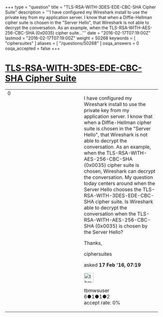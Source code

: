 +++
type = "question"
title = "TLS-RSA-WITH-3DES-EDE-CBC-SHA Cipher Suite"
description = '''I have configured my Wireshark install to use the private key from my application server. I know that when a Diffie-Hellman cipher suite is chosen in the &quot;Server Hello&quot;, that Wireshark is not able to decrypt the conversation. As an example, when the TLS-RSA-WITH-AES-256-CBC-SHA (0x0035) cipher suite...'''
date = "2016-02-17T07:19:00Z"
lastmod = "2016-02-17T07:19:00Z"
weight = 50268
keywords = [ "ciphersuites" ]
aliases = [ "/questions/50268" ]
osqa_answers = 0
osqa_accepted = false
+++

<div class="headNormal">

# [TLS-RSA-WITH-3DES-EDE-CBC-SHA Cipher Suite](/questions/50268/tls-rsa-with-3des-ede-cbc-sha-cipher-suite)

</div>

<div id="main-body">

<div id="askform">

<table id="question-table" style="width:100%;"><colgroup><col style="width: 50%" /><col style="width: 50%" /></colgroup><tbody><tr class="odd"><td style="width: 30px; vertical-align: top"><div class="vote-buttons"><span id="post-50268-upvote" class="ajax-command post-vote up" rel="nofollow" title="I like this post (click again to cancel)"> </span><div id="post-50268-score" class="post-score" title="current number of votes">0</div><span id="post-50268-downvote" class="ajax-command post-vote down" rel="nofollow" title="I dont like this post (click again to cancel)"> </span> <span id="favorite-mark" class="ajax-command favorite-mark" rel="nofollow" title="mark/unmark this question as favorite (click again to cancel)"> </span><div id="favorite-count" class="favorite-count"></div></div></td><td><div id="item-right"><div class="question-body"><p>I have configured my Wireshark install to use the private key from my application server. I know that when a Diffie-Hellman cipher suite is chosen in the "Server Hello", that Wireshark is not able to decrypt the conversation. As an example, when the TLS-RSA-WITH-AES-256-CBC-SHA (0x0035) cipher suite is chosen, Wireshark can decrypt the conversation. My question today centers around when the Server Hello chooses the TLS-RSA-WITH-3DES-EDE-CBC-SHA cipher suite. Is Wireshark able to decrypt the conversation when the TLS-RSA-WITH-AES-256-CBC-SHA (0x0035) is chosen by the Server Hello?</p><p>Thanks,</p></div><div id="question-tags" class="tags-container tags"><span class="post-tag tag-link-ciphersuites" rel="tag" title="see questions tagged &#39;ciphersuites&#39;">ciphersuites</span></div><div id="question-controls" class="post-controls"></div><div class="post-update-info-container"><div class="post-update-info post-update-info-user"><p>asked <strong>17 Feb '16, 07:19</strong></p><img src="https://secure.gravatar.com/avatar/43c881993d17d6c0281b7b9669d78c98?s=32&amp;d=identicon&amp;r=g" class="gravatar" width="32" height="32" alt="tbmwsuser&#39;s gravatar image" /><p><span>tbmwsuser</span><br />
<span class="score" title="6 reputation points">6</span><span title="1 badges"><span class="badge1">●</span><span class="badgecount">1</span></span><span title="1 badges"><span class="silver">●</span><span class="badgecount">1</span></span><span title="2 badges"><span class="bronze">●</span><span class="badgecount">2</span></span><br />
<span class="accept_rate" title="Rate of the user&#39;s accepted answers">accept rate:</span> <span title="tbmwsuser has no accepted answers">0%</span></p></div></div><div id="comments-container-50268" class="comments-container"></div><div id="comment-tools-50268" class="comment-tools"></div><div class="clear"></div><div id="comment-50268-form-container" class="comment-form-container"></div><div class="clear"></div></div></td></tr></tbody></table>

</div>

</div>

